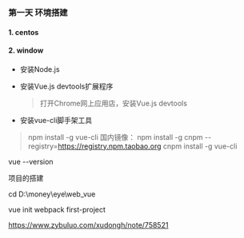 ### 第一天 环境搭建
#### 1. centos

#### 2. window

- 安装Node.js
- 安装Vue.js devtools扩展程序
    
    >打开Chrome网上应用店，安装Vue.js devtools
    
- 安装vue-cli脚手架工具
 >npm install -g vue-cli
 >国内镜像：
 >npm install -g cnpm --registry=https://registry.npm.taobao.org
 >cnpm install -g vue-cli
 
 vue --version
 
 
 
项目的搭建

cd D:\money\eye\web_vue
 
vue init webpack first-project


https://www.zybuluo.com/xudongh/note/758521
